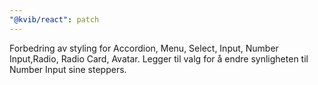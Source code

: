 ```yaml
---
"@kvib/react": patch
---
```


Forbedring av styling for Accordion, Menu, Select, Input, Number Input,Radio, Radio Card, Avatar. Legger til valg for å endre synligheten til Number Input sine steppers.
